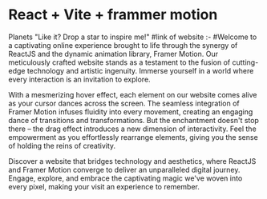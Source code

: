 # React + Vite + frammer motion
Planets "Like it? Drop a star to inspire me!"
#link of website :- #Welcome to a captivating online experience brought to life through the synergy of ReactJS and the dynamic animation library, Framer Motion. Our meticulously crafted website stands as a testament to the fusion of cutting-edge technology and artistic ingenuity. Immerse yourself in a world where every interaction is an invitation to explore.

With a mesmerizing hover effect, each element on our website comes alive as your cursor dances across the screen. The seamless integration of Framer Motion infuses fluidity into every movement, creating an engaging dance of transitions and transformations. But the enchantment doesn't stop there – the drag effect introduces a new dimension of interactivity. Feel the empowerment as you effortlessly rearrange elements, giving you the sense of holding the reins of creativity.

Discover a website that bridges technology and aesthetics, where ReactJS and Framer Motion converge to deliver an unparalleled digital journey. Engage, explore, and embrace the captivating magic we've woven into every pixel, making your visit an experience to remember.

